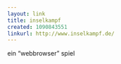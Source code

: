 ```yaml
---
layout: link
title: inselkampf
created: 1090843551
linkurl: http://www.inselkampf.de/
---
```

ein &#8220;webbrowser&#8221; spiel
